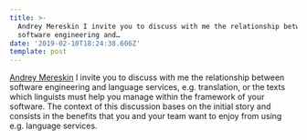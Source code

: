 ```yaml
---
title: >-
  Andrey Mereskin I invite you to discuss with me the relationship between
  software engineering and…
date: '2019-02-10T18:24:38.606Z'
template: post
---
```

[Andrey Mereskin](https://medium.com/u/3fac8e15b0b4) I invite you to discuss with me the relationship between software engineering and language services, e.g. translation, or the texts which linguists must help you manage within the framework of your software. The context of this discussion bases on the initial story and consists in the benefits that you and your team want to enjoy from using e.g. language services.
